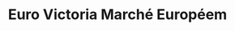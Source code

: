 ---
title: "Euro Victoria Marché Européem"
url: /montreal/euro-victoria-marche-europeem/
shop: Supermarkt
---